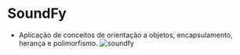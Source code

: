 # SoundFy
- Aplicação de conceitos de orientação a objetos, encapsulamento, herança e polimorfismo.
![soundfy](https://github.com/reisluana/SoundFy/assets/89221267/0ae2dd87-04c7-4f8f-b3c6-449629e6631c)
